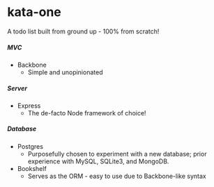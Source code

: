 # kata-one

A todo list built from ground up - 100% from scratch!

##### MVC
* Backbone
  * Simple and unopinionated
  
##### Server
* Express
  * The de-facto Node framework of choice!

##### Database
* Postgres
  * Purposefully chosen to experiment with a new database; prior experience with MySQL, SQLite3, and MongoDB.
* Bookshelf
  * Serves as the ORM - easy to use due to Backbone-like syntax
